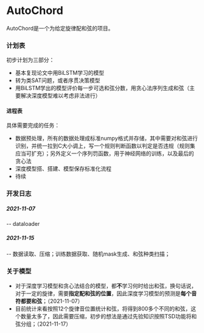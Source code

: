 # AutoChord

AutoChord是一个为给定旋律配和弦的项目。

### 计划表

初步计划为三部分：

- 基本复现论文中用BiLSTM学习的模型
- 转为类SAT问题，或者序贯决策模型
- 用BiLSTM学出的模型评价每一步可选和弦分数，用贪心法序列生成和弦（主要解决深度模型难以考虑非法进行）

#### 进程表

具体需要完成的任务：

- 数据预处理，所有的数据处理成标准numpy格式并存储，其中需要对和弦进行识别，并统一拉到C大小调上，写一个规则判断函数以判定是否违规（规则集应当可扩充）；另外定义一个序列罚函数，用于神经网络的训练，以及最后的贪心法
- 深度模型搭、搭建、模型保存标准化流程
- 待续



### 开发日志

##### 2021-11-07

-- dataloader

##### 2021-11-15

-- 数据读取、压缩；训练数据获取、随机mask生成、和弦种类扫描；

### 关于模型

- 对于深度学习模型和贪心法结合的模型，都**不**学习何时给出和弦，换句话说，对于一定的旋律，需要**指定配和弦的位置**，因此深度学习模型的预测是**每个音符都要和弦**；（2021-11-07）
- 目前统计来看按照12个旋律音位置统计和弦，将得到800多个不同的和弦，这个数量太多了，因此需要压缩，初步的想法是通过先验知识按照TSD功能将和弦分组；（2021-11-17）
